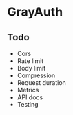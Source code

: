 # GrayAuth

## Todo

- Cors
- Rate limit
- Body limit
- Compression
- Request duration
- Metrics
- API docs
- Testing
